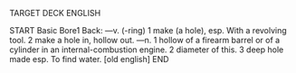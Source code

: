 TARGET DECK
ENGLISH

START
Basic
Bore1
Back: —v. (-ring) 1 make (a hole), esp. With a revolving tool. 2 make a hole in, hollow out. —n. 1 hollow of a firearm barrel or of a cylinder in an internal-combustion engine. 2 diameter of this. 3 deep hole made esp. To find water. [old english]
END
